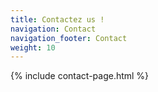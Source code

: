 ```yaml
---
title: Contactez us !
navigation: Contact
navigation_footer: Contact
weight: 10
---
```


{% include contact-page.html %}